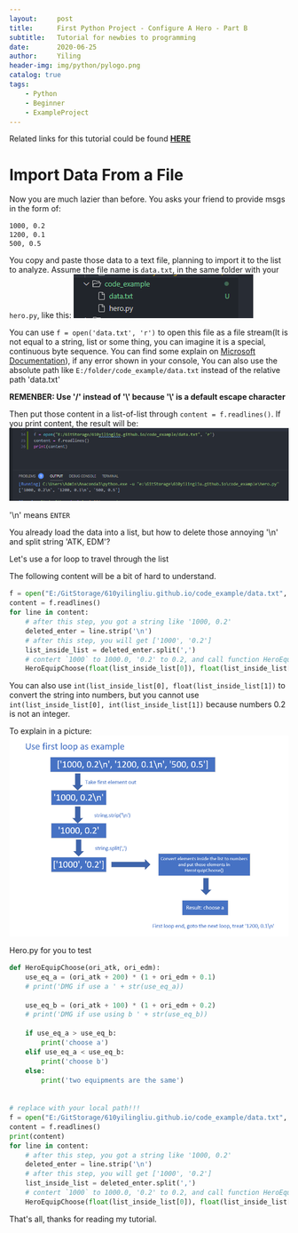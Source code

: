 ```yaml
---
layout:     post
title:      First Python Project - Configure A Hero - Part B
subtitle:   Tutorial for newbies to programming
date:       2020-06-25
author:     Yiling
header-img: img/python/pylogo.png
catalog: true
tags:
    - Python
    - Beginner
    - ExampleProject
---
```


Related links for this tutorial could be found **[HERE](https://610yilingliu.github.io/2020/06/23/PyForBeginners/)**

# Import Data From a File

Now you are much lazier than before. You asks your friend to provide msgs in the form of:

```
1000, 0.2
1200, 0.1
500, 0.5
```

You copy and paste those data to a text file, planning to import it to the list to analyze. Assume the file name is `data.txt`, in the same folder with your `hero.py`, like this:
![](\img\python\path1.png)

You can use `f = open('data.txt', 'r')` to open this file as a file stream(It is not equal to a string, list or some thing, you can imagine it is a special, continuous byte sequence. You can find some explain on [Microsoft Documentation](https://docs.microsoft.com/en-us/windows/win32/fileio/file-streams)), if any error shown in your console, You can also use the absolute path like `E:/folder/code_example/data.txt` instead of the relative path 'data.txt'

**REMENBER: Use '/' instead of '\\' because '\\' is a default escape character**

Then put those content in a list-of-list through `content = f.readlines()`. If you print content, the result will be:
![](\img\python\hero10.png)

'\\n' means `ENTER`

You already load the data into a list, but how to delete those annoying '\\n' and split string 'ATK, EDM'?

Let's use a for loop to travel through the list

The following content will be a bit of hard to understand.

```python
f = open("E:/GitStorage/610yilingliu.github.io/code_example/data.txt", 'r')
content = f.readlines()
for line in content:
    # after this step, you got a string like '1000, 0.2'
    deleted_enter = line.strip('\n')
    # after this step, you will get ['1000', '0.2']
    list_inside_list = deleted_enter.split(',')
    # contert `1000` to 1000.0, '0.2' to 0.2, and call function HeroEquipChoose()
    HeroEquipChoose(float(list_inside_list[0]), float(list_inside_list[1]))
```

You can also use `int(list_inside_list[0], float(list_inside_list[1])` to convert the string into numbers, but you cannot use `int(list_inside_list[0], int(list_inside_list[1])` because numbers 0.2 is not an integer.

To explain in a picture:
![](\img\python\hero11.png)

Hero.py for you to test

```python
def HeroEquipChoose(ori_atk, ori_edm):
    use_eq_a = (ori_atk + 200) * (1 + ori_edm + 0.1)
    # print('DMG if use a ' + str(use_eq_a))

    use_eq_b = (ori_atk + 100) * (1 + ori_edm + 0.2)
    # print('DMG if use using b ' + str(use_eq_b))

    if use_eq_a > use_eq_b:
        print('choose a')
    elif use_eq_a < use_eq_b:
        print('choose b')
    else:
        print('two equipments are the same')


# replace with your local path!!!
f = open("E:/GitStorage/610yilingliu.github.io/code_example/data.txt", 'r')
content = f.readlines()
print(content)
for line in content:
    # after this step, you got a string like '1000, 0.2'
    deleted_enter = line.strip('\n')
    # after this step, you will get ['1000', '0.2']
    list_inside_list = deleted_enter.split(',')
    # contert `1000` to 1000.0, '0.2' to 0.2, and call function HeroEquipChoose()
    HeroEquipChoose(float(list_inside_list[0]), float(list_inside_list[1]))
```

That's all, thanks for reading my tutorial.